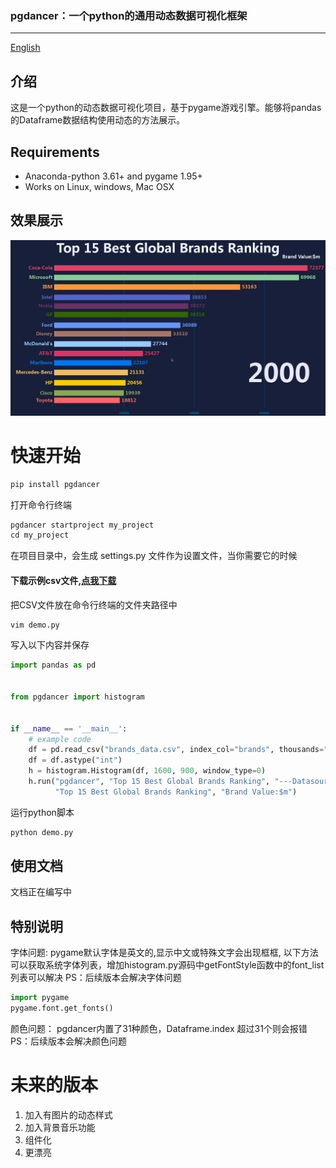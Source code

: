 ### pgdancer：一个python的通用动态数据可视化框架
-----

[English](readme-en.md)


## 介绍
这是一个python的动态数据可视化项目，基于pygame游戏引擎。能够将pandas的Dataframe数据结构使用动态的方法展示。

## Requirements
* Anaconda-python 3.61+ and pygame 1.95+
* Works on Linux, windows, Mac OSX

## 效果展示

![image](docs/images/demo.gif)

# 快速开始

```python
pip install pgdancer
```

打开命令行终端

```python
pgdancer startproject my_project
cd my_project
```

在项目目录中，会生成 settings.py 文件作为设置文件，当你需要它的时候
#### 下载示例csv文件,[点我下载](examples/brands_data.csv)
把CSV文件放在命令行终端的文件夹路径中

```python
vim demo.py
```

写入以下内容并保存

```python
import pandas as pd


from pgdancer import histogram


if __name__ == '__main__':
    # example code
    df = pd.read_csv("brands_data.csv", index_col="brands", thousands=",").fillna(0)
    df = df.astype("int")
    h = histogram.Histogram(df, 1600, 900, window_type=0)
    h.run("pgdancer", "Top 15 Best Global Brands Ranking", "---Datasource:https://www.interbrand.com", \
          "Top 15 Best Global Brands Ranking", "Brand Value:$m")

```

运行python脚本
```python
python demo.py
```

## 使用文档
文档正在编写中

## 特别说明
字体问题: pygame默认字体是英文的,显示中文或特殊文字会出现框框,
以下方法可以获取系统字体列表，增加histogram.py源码中getFontStyle函数中的font_list列表可以解决
PS：后续版本会解决字体问题
```python
import pygame
pygame.font.get_fonts()
```
颜色问题：
pgdancer内置了31种颜色，Dataframe.index 超过31个则会报错
PS：后续版本会解决颜色问题

# 未来的版本
1. 加入有图片的动态样式
2. 加入背景音乐功能
3. 组件化
4. 更漂亮
